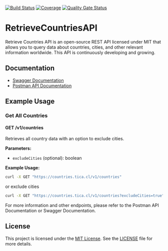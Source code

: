 [![Build Status](https://github.com/rgdevment/RetrieveCountriesAPI/actions/workflows/main.yml/badge.svg)](https://github.com/rgdevment/RetrieveCountriesAPI/actions/workflows/main.yml)
[![Coverage](https://rgdevment.github.io/RetrieveCountriesAPI/badges/jacoco.svg)](https://rgdevment.github.io/RetrieveCountriesAPI) [![Quality Gate Status](https://sonarcloud.io/api/project_badges/measure?project=rgdevment_RetrieveCountriesAPI&metric=alert_status)](https://sonarcloud.io/summary/new_code?id=rgdevment_RetrieveCountriesAPI)

# RetrieveCountriesAPI

Retrieve Countries API is an open-source REST API licensed under MIT that allows you to query data about countries,
cities, and other relevant information worldwide. This API is continuously developing and growing.

## Documentation

- [Swagger Documentation](https://countries.tica.cl/docs)
- [Postman API Documentation](https://www.postman.com/rgdevment/workspace/retrievecountriesapi/overview)

## Example Usage

### Get All Countries

#### GET /v1/countries

Retrieves all country data with an option to exclude cities.

**Parameters:**

- `excludeCities` (optional): boolean

**Example Usage:**

```sh
curl -X GET "https://countries.tica.cl/v1/countries"
```

or exclude cities

```sh
curl -X GET "https://countries.tica.cl/v1/countries?excludeCities=true"
```

For more information and other endpoints, please refer to the Postman API Documentation or Swagger Documentation.

## License

This project is licensed under the [MIT License](https://choosealicense.com/licenses/mit/). See
the [LICENSE](LICENSE.md) file for more details.